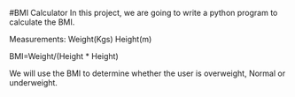 #BMI Calculator
In this project, we are going to write a python program to calculate the BMI.

Measurements:
Weight(Kgs)
Height(m)

BMI=Weight/(Height * Height)

We will use the BMI to determine whether the user is overweight, Normal or underweight.